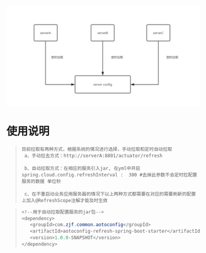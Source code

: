 ![](<https://github.com/zjf2671/harry_cloud/blob/master/doc/image/config-server-image.png>)

# 使用说明

> ```
> 目前拉取有两种方式，根据系统的情况进行选择，手动拉取和定时自动拉取
>  a、手动拉去方式：http://serverA:8801/actuator/refresh 
> 
>  b、自动拉取方式：在相应的服务引入jar, 在yml中开启spring.cloud.config.refreshInterval :  300 #去掉此参数不会定时拉配置服务的数据 单位秒
> 
>  c、在不重启动业务应用服务器的情况下以上两种方式都需要在对应的需要刷新的配置上加入@RefreshScope注解才能及时生效
> ```

> ```java
> <!--用于自动拉取配置服务的jar包-->
> <dependency>
>    <groupId>com.zjf.common.aotoconfig</groupId>
>    <artifactId>aotoconfig-refresh-spring-boot-starter</artifactId>
>    <version>1.0.0-SNAPSHOT</version>
> </dependency>
> ```

